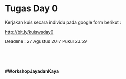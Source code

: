 # Tugas Day 0

Kerjakan kuis secara individu pada google form berikut :

http://bit.ly/kuiswsday0 

Deadline : 27 Agustus 2017 Pukul 23.59

<br> <br> <br>
 
 

**#WorkshopJayadanKaya**
